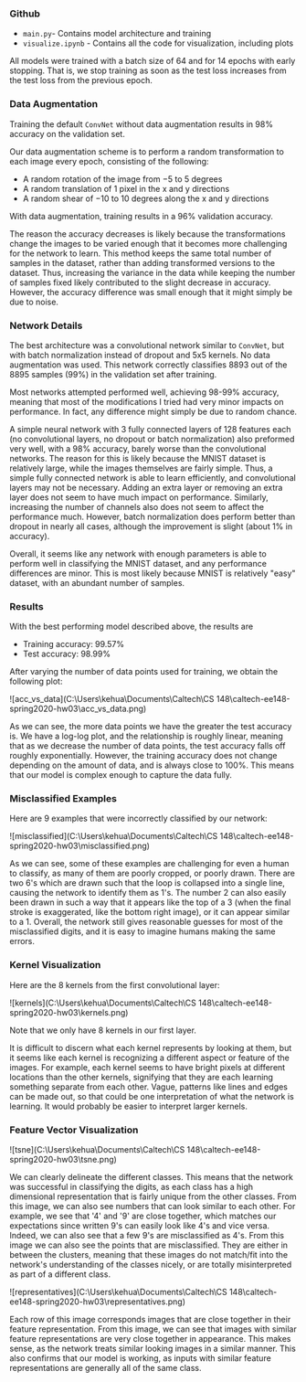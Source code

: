 ### Github

- `main.py`- Contains model architecture and training
- `visualize.ipynb` - Contains all the code for visualization, including plots



All models were trained with a batch size of 64 and for 14 epochs with early stopping. That is, we stop training as soon as the test loss increases from the test loss from the previous epoch.

### Data Augmentation

Training the default `ConvNet` without data augmentation results in 98% accuracy on the validation set.

Our data augmentation scheme is to perform a random transformation to each image every epoch, consisting of the following:

-  A random rotation of the image from $-5$ to $5$ degrees
-  A random translation of 1 pixel in the x and y directions
-  A random shear of $-10$ to $10$ degrees along the x and y directions

With data augmentation, training results in a 96% validation accuracy.

The reason the accuracy decreases is likely because the transformations change the images to be varied enough that it becomes more challenging for the network to learn. This method keeps the same total number of samples in the dataset, rather than adding transformed versions to the dataset. Thus, increasing the variance in the data while keeping the number of samples fixed likely contributed to the slight decrease in accuracy. However, the accuracy difference was small enough that it might simply be due to noise.  

### Network Details

The best architecture was a convolutional network similar to `ConvNet`, but with batch normalization instead of dropout and 5x5 kernels. No data augmentation was used. This network correctly classifies 8893 out of the 8895 samples (99%) in the validation set after training. 

Most networks attempted performed well, achieving 98-99% accuracy, meaning that most of the modifications I tried had very minor impacts on performance. In fact, any difference might simply be due to random chance.

A simple neural network with 3 fully connected layers of 128 features each  (no convolutional layers, no dropout or batch normalization) also preformed very well, with a 98% accuracy, barely worse than the convolutional networks. The reason for this is likely because the MNIST dataset is relatively large, while the images themselves are fairly simple. Thus, a simple fully connected network is able to learn efficiently, and convolutional layers may not be necessary. Adding an extra layer or removing an extra layer does not seem to have much impact on performance. Similarly, increasing the number of channels also does not seem to affect the performance much. However, batch normalization does perform better than dropout in nearly all cases, although the improvement is slight (about 1% in accuracy). 

Overall, it seems like any network with enough parameters is able to perform well in classifying the MNIST dataset, and any performance differences are minor. This is most likely because MNIST is relatively "easy" dataset, with an abundant number of samples.

### Results

With the best performing model described above, the results are

- Training accuracy: 99.57%
- Test accuracy: 98.99%

After varying the number of data points used for training, we obtain the following plot:

![acc_vs_data](C:\Users\kehua\Documents\Caltech\CS 148\caltech-ee148-spring2020-hw03\acc_vs_data.png)



As we can see, the more data points we have the greater the test accuracy is. We have a log-log plot, and the relationship is roughly linear, meaning that as we decrease the number of data points, the test accuracy falls off roughly exponentially. However, the training accuracy does not change depending on the amount of data, and is always close to 100%. This means that our model is complex enough to capture the data fully. 

### Misclassified Examples

Here are 9 examples that were incorrectly classified by our network:

![misclassified](C:\Users\kehua\Documents\Caltech\CS 148\caltech-ee148-spring2020-hw03\misclassified.png)

As we can see, some of these examples are challenging for even a human to classify, as many of them are poorly cropped, or poorly drawn. There are two 6's which are drawn such that the loop is collapsed into a single line, causing the network to identify them as 1's. The number 2 can also easily been drawn in such a way that it appears like the top of a 3 (when the final stroke is exaggerated, like the bottom right image), or it can appear similar to a 1. Overall, the network still gives reasonable guesses for most of the misclassified digits, and it is easy to imagine humans making the same errors. 

### Kernel Visualization

Here are the 8 kernels from the first convolutional layer:

![kernels](C:\Users\kehua\Documents\Caltech\CS 148\caltech-ee148-spring2020-hw03\kernels.png)

Note that we only have 8 kernels in our first layer.

It is difficult to discern what each kernel represents by looking at them, but it seems like each kernel is recognizing a different aspect or feature of the images. For example, each kernel seems to have bright pixels at different locations than the other kernels, signifying that they are each learning something separate from each other. Vague, patterns like lines and edges can be made out, so that could be one interpretation of what the network is learning. It would probably be easier to interpret larger kernels.

### Feature Vector Visualization

![tsne](C:\Users\kehua\Documents\Caltech\CS 148\caltech-ee148-spring2020-hw03\tsne.png)

We can clearly delineate the different classes. This means that the network was successful in classifying the digits, as each class has a high dimensional representation that is fairly unique from the other classes. From this image, we can also see numbers that can look similar to each other. For example, we see that '4' and '9' are close together, which matches our expectations since written 9's can easily look like 4's and vice versa. Indeed, we can also see that a few 9's are misclassified as 4's. From this image we can also see the points that are misclassified. They are either in between the clusters, meaning that these images do not match/fit into the network's understanding of the classes nicely, or are totally misinterpreted as part of a different class. 

![representatives](C:\Users\kehua\Documents\Caltech\CS 148\caltech-ee148-spring2020-hw03\representatives.png)

Each row of this image corresponds images that are close together in their feature representation. From this image, we can see that images with similar feature representations are very close together in appearance. This makes sense, as the network treats similar looking images in a similar manner. This also confirms that our model is working, as inputs with similar feature representations are generally all of the same class. 

